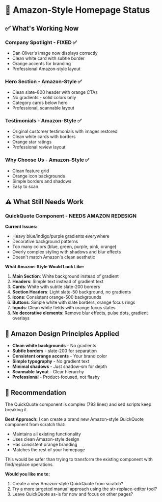 # 🎯 Amazon-Style Homepage Status

## ✅ What's Working Now

### **Company Spotlight** - FIXED ✅
- Dan Oliver's image now displays correctly
- Clean white card with subtle border
- Orange accents for branding
- Professional Amazon-style layout

### **Hero Section** - Amazon-Style ✅
- Clean slate-800 header with orange CTAs
- No gradients - solid colors only
- Category cards below hero
- Professional, scannable layout

### **Testimonials** - Amazon-Style ✅
- Original customer testimonials with images restored
- Clean white cards with borders
- Orange star ratings
- Professional review layout

### **Why Choose Us** - Amazon-Style ✅
- Clean feature grid
- Orange icon backgrounds
- Simple borders and shadows
- Easy to scan

## ⚠️ What Still Needs Work

### **QuickQuote Component** - NEEDS AMAZON REDESIGN

**Current Issues:**
- Heavy blue/indigo/purple gradients everywhere
- Decorative background patterns
- Too many colors (blue, green, purple, pink, orange)
- Overly complex styling with shadows and blur effects
- Doesn't match Amazon's clean aesthetic

**What Amazon-Style Would Look Like:**
1. **Main Section**: White background instead of gradient
2. **Headers**: Simple text instead of gradient text
3. **Cards**: White with subtle slate-200 borders
4. **Section Headers**: Light slate-50 background, no gradients
5. **Icons**: Consistent orange-500 backgrounds
6. **Buttons**: Simple white with slate borders, orange focus rings
7. **Inputs**: Clean white fields with orange focus states
8. **No decorative elements**: Remove blur effects, pulse dots, gradient overlays

## 🎨 Amazon Design Principles Applied

- **Clean white backgrounds** - No gradients
- **Subtle borders** - slate-200 for separation
- **Consistent orange accents** - Your brand color
- **Simple typography** - No gradient text
- **Minimal shadows** - Just shadow-sm for depth
- **Scannable layout** - Clear hierarchy
- **Professional** - Product-focused, not flashy

## 📝 Recommendation

The QuickQuote component is complex (793 lines) and sed scripts keep breaking it. 

**Best Approach:**
I can create a brand new Amazon-style QuickQuote component from scratch that:
- Maintains all existing functionality
- Uses clean Amazon-style design
- Has consistent orange branding
- Matches the rest of your homepage

This would be safer than trying to transform the existing component with find/replace operations.

**Would you like me to:**
1. Create a new Amazon-style QuickQuote from scratch?
2. Try a more targeted manual approach using the str-replace-editor tool?
3. Leave QuickQuote as-is for now and focus on other pages?

